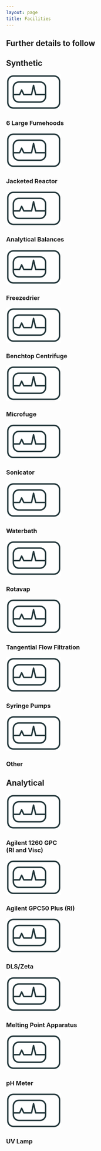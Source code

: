```yaml
---
layout: page
title: Facilities
---
```


## Further details to follow

<div class="unit w-1-1">
    <h2>Synthetic</h2>
        <div class="no-gutters unit w-1-4">
               <img class="facilities" src="img/placeholder.png" alt="equipment image">
               <h3 class="profile">6 Large Fumehoods</h3>
        </div>
        <div class="no-gutters unit w-1-4">
               <img class="facilities" src="img/placeholder.png" alt="equipment image">
               <h3 class="profile">Jacketed Reactor</h3>
        </div>
        <div class="no-gutters unit w-1-4">
               <img class="facilities" src="img/placeholder.png" alt="equipment image">
               <h3 class="profile">Analytical Balances</h3>
        </div>
        <div class="no-gutters unit w-1-4">
               <img class="facilities" src="img/placeholder.png" alt="equipment image">
               <h3 class="profile">Freezedrier</h3>
        </div>
        <div class="no-gutters unit w-1-4">
               <img class="facilities" src="img/placeholder.png" alt="equipment image">
               <h3 class="profile">Benchtop Centrifuge</h3>
        </div>
        <div class="no-gutters unit w-1-4">
               <img class="facilities" src="img/placeholder.png" alt="equipment image">
               <h3 class="profile">Microfuge</h3>
        </div>
        <div class="no-gutters unit w-1-4">
               <img class="facilities" src="img/placeholder.png" alt="equipment image">
               <h3 class="profile">Sonicator</h3>
        </div>
        <div class="no-gutters unit w-1-4">
               <img class="facilities" src="img/placeholder.png" alt="equipment image">
               <h3 class="profile">Waterbath</h3>
        </div>
        <div class="no-gutters unit w-1-4">
               <img class="facilities" src="img/placeholder.png" alt="equipment image">
               <h3 class="profile">Rotavap</h3>
        </div>
        <div class="no-gutters unit w-1-4">
               <img class="facilities" src="img/placeholder.png" alt="equipment image">
               <h3 class="profile">Tangential Flow Filtration</h3>
        </div>
        <div class="no-gutters unit w-1-4">
               <img class="facilities" src="img/placeholder.png" alt="equipment image">
               <h3 class="profile">Syringe Pumps</h3>
        </div>
        <div class="no-gutters unit w-1-4">
               <img class="facilities" src="img/placeholder.png" alt="equipment image">
               <h3 class="profile">Other</h3>
        </div>
</div>
<div class="unit w-1-1">
    <h2>Analytical</h2>
        <div class="no-gutters unit w-1-4">
               <img class="facilities" src="img/placeholder.png" alt="equipment image">
               <h3 class="profile">Agilent 1260 GPC<br/> (RI and Visc)</h3>
        </div>
        <div class="no-gutters unit w-1-4">
               <img class="facilities" src="img/placeholder.png" alt="equipment image">
               <h3 class="profile">Agilent GPC50 Plus (RI)</h3>
        </div>
        <div class="no-gutters unit w-1-4">
               <img class="facilities" src="img/placeholder.png" alt="equipment image">
               <h3 class="profile">DLS/Zeta</h3>
        </div>
        <div class="no-gutters unit w-1-4">
               <img class="facilities" src="img/placeholder.png" alt="equipment image">
               <h3 class="profile">Melting Point Apparatus</h3>
        </div>
        <div class="no-gutters unit w-1-4">
               <img class="facilities" src="img/placeholder.png" alt="equipment image">
               <h3 class="profile">pH Meter</h3>
        </div>
        <div class="no-gutters unit w-1-4">
               <img class="facilities" src="img/placeholder.png" alt="equipment image">
               <h3 class="profile">UV Lamp</h3>
        </div>
</div>

